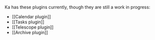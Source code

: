 Ka has these plugins currently, though they are still a work in progress:

- [[Calendar plugin]]
- [[Tasks plugin]]
- [[Telescope plugin]]
- [[Archive plugin]]